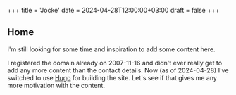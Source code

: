 +++
title = 'Jocke'
date = 2024-04-28T12:00:00+03:00
draft = false
+++

## Home

I'm still looking for some time and inspiration to add some content here.

I registered the domain already on 2007-11-16 and didn't ever really get to add any more
content than the contact details. Now (as of 2024-04-28) I've switched to use
[Hugo](https://gohugo.io/) for building the site. Let's see if that gives me any more
motivation with the content.
